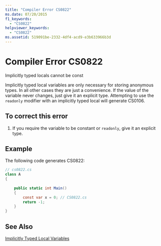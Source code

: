 ```yaml
---
title: "Compiler Error CS0822"
ms.date: 07/20/2015
f1_keywords: 
  - "CS0822"
helpviewer_keywords: 
  - "CS0822"
ms.assetid: 519091be-2332-4df4-acd9-e3b633966b3d
---
```

# Compiler Error CS0822
Implicitly typed locals cannot be const  
  
 Implicitly typed local variables are only necessary for storing anonymous types. In all other cases they are just a convenience. If the value of the variable never changes, just give it an explicit type. Attempting to use the `readonly` modifier with an implicitly typed local will generate CS0106.  
  
## To correct this error  
  
1. If you require the variable to be constant or `readonly`, give it an explicit type.  
  
## Example  
 The following code generates CS0822:  
  
```csharp  
// cs0822.cs  
class A  
{  
  
    public static int Main()  
    {  
        const var x = 0; // CS0822.cs  
        return -1;  
    }  
}  
```  
  
## See Also  
 [Implicitly Typed Local Variables](../../csharp/programming-guide/classes-and-structs/implicitly-typed-local-variables.md)
